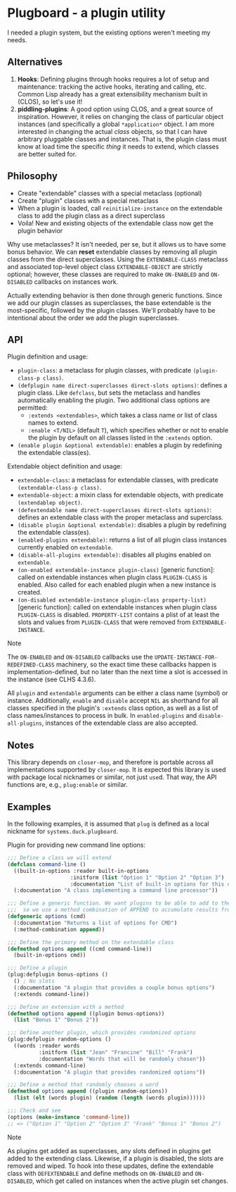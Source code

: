 # Plugboard - a plugin utility

I needed a plugin system, but the existing options weren't meeting my needs.

## Alternatives

1. **Hooks**: Defining plugins through hooks requires a lot of setup and
maintenance: tracking the active hooks, iterating and calling, etc. Common Lisp
already has a great extensibility mechanism built in (CLOS), so let's use it!
2. **piddling-plugins**: A good option using CLOS, and a great source of
inspiration. However, it relies on changing the class of particular object
instances (and specifically a global `*application*` object. I am more interested
in changing the actual _class_ objects, so that I can have arbitrary pluggable
classes and instances. That is, the plugin class must know at load time the
specific _thing_ it needs to extend, which classes are better suited for.

## Philosophy

* Create "extendable" classes with a special metaclass (optional)
* Create "plugin" classes with a special metaclass
* When a plugin is loaded, call `reinitialize-instance` on the extendable class
to add the plugin class as a direct superclass
* Voila! New and existing objects of the extendable class now get the plugin behavior

Why use metaclasses? It isn't needed, per se, but it allows us to have some
bonus behavior. We can **reset** extendable classes by removing all plugin classes
from the direct superclasses. Using the `EXTENDABLE-CLASS` metaclass and associated
top-level object class `EXTENDABLE-OBJECT` are strictly optional; however, these
classes are required to make `ON-ENABLED` and `ON-DISABLED` callbacks on instances
work. 

Actually extending behavior is then done through generic functions. Since we add our
plugin classes as superclasses, the base extendable is the most-specific, followed
by the plugin classes. We'll probably have to be intentional about the order we
add the plugin superclasses.

## API

Plugin definition and usage:

* `plugin-class`: a metaclass for plugin classes, with predicate `(plugin-class-p class)`.
* `(defplugin name direct-superclasses direct-slots options)`: defines a plugin class.
Like `defclass`, but sets the metaclass and handles automatically enabling the plugin.
Two additional class options are permitted:
  * `:extends <extendables>`, which takes a class name or list of class names to extend.
  * `:enable <T/NIL>` (default `T`), which specifies whether or not to enable the plugin
  by default on all classes listed in the `:extends` option.
* `(enable plugin &optional extendable)`: enables a plugin by redefining the extendable
class(es).

Extendable object definition and usage:

* `extendable-class`: a metaclass for extendable classes, with predicate `(extendable-class-p class)`.
* `extendable-object`: a mixin class for extendable objects, with predicate `(extendablep object)`.
* `(defextendable name direct-superclasses direct-slots options)`: defines an extendable class
with the proper metaclass and superclass.
* `(disable plugin &optional extendable)`: disables a plugin by redefining the extendable
class(es).
* `(enabled-plugins extendable)`: returns a list of all plugin class instances currently
enabled on `extendable`.
* `(disable-all-plugins extendable)`: disables all plugins enabled on `extendable`.
* `(on-enabled extendable-instance plugin-class)` [generic function]: called on extendable instances when
plugin class `PLUGIN-CLASS` is enabled. Also called for each enabled plugin when a new instance is created.
* `(on-disabled extendable-instance plugin-class property-list)` [generic function]: called on
extendable instances when plugin class `PLUGIN-CLASS` is disabled. `PROPERTY-LIST` contains a plist of
at least the slots and values from `PLUGIN-CLASS` that were removed from `EXTENDABLE-INSTANCE`.

> [!NOTE]
> The `ON-ENABLED` and `ON-DISABLED` callbacks use the `UPDATE-INSTANCE-FOR-REDEFINED-CLASS`
> machinery, so the exact time these callbacks happen is implementation-defined, but no later
> than the next time a slot is accessed in the instance (see CLHS 4.3.6).

All `plugin` and `extendable` arguments can be either a class name (symbol) or instance.
Additionally, `enable` and `disable` accept `NIL` as shorthand for all classes specified in
the plugin's `:extends` class option, as well as a list of class names/instances to process
in bulk. In `enabled-plugins` and `disable-all-plugins`, instances of the extendable class
are also accepted.

## Notes

This library depends on `closer-mop`, and therefore is portable across all implementations
supported by `closer-mop`. It is expected this library is used with package local nicknames
or similar, not just `use`d. That way, the API functions are, e.g., `plug:enable` or similar.

## Examples

In the following examples, it is assumed that `plug` is defined as a local nickname for
`systems.duck.plugboard`.

Plugin for providing new command line options:
```lisp
;;; Define a class we will extend
(defclass command-line ()
  ((built-in-options :reader built-in-options
                    :initform (list "Option 1" "Option 2" "Option 3")
                    :documentation "List of built-in options for this command"))
  (:documentation "A class implementing a command line processor"))

;;; Define a generic function. We want plugins to be able to add to the list of options,
;;;  so we use a method combination of APPEND to accumulate results from all plugins
(defgeneric options (cmd)
  (:documentation "Returns a list of options for CMD")
  (:method-combination append))

;;; Define the primary method on the extendable class
(defmethod options append ((cmd command-line))
  (built-in-options cmd))

;;; Define a plugin
(plug:defplugin bonus-options ()
  () ; No slots
  (:documentation "A plugin that provides a couple bonus options")
  (:extends command-line))

;;; Define an extension with a method
(defmethod options append ((plugin bonus-options))
  (list "Bonus 1" "Bonus 2"))

;;; Define another plugin, which provides randomized options
(plug:defplugin random-options ()
  ((words :reader words
          :initform (list "Jean" "Francine" "Bill" "Frank")
          :documentation "Words that will be randomly chosen"))
  (:extends command-line)
  (:documentation "A plugin that provides randomized options"))

;;; Define a method that randomly chooses a word
(defmethod options append ((plugin random-options))
  (list (elt (words plugin) (random (length (words plugin))))))

;;; Check and see
(options (make-instance 'command-line))
;; => ("Option 1" "Option 2" "Option 3" "Frank" "Bonus 1" "Bonus 2")
```

> [!NOTE]
> As plugins get added as superclasses, any slots defined in plugins get added to the extending
> class. Likewise, if a plugin is disabled, the slots are removed and wiped. To hook into these
> updates, define the extendable class with `DEFEXTENDABLE` and define methods on `ON-ENABLED`
> and `ON-DISABLED`, which get called on instances when the active plugin set changes.
